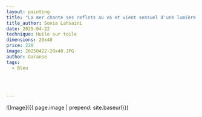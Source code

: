 ```yaml
---
layout: painting
title: "La mer chante ses reflets au va et vient sensuel d'une lumière sensorielle."         
title_author: Sonia Lahsaini   
date: 2025-04-22
technique: Huile sur toile
dimensions: 20x40
price: 220
image: 20250422-20x40.JPG
author: Garanse
tags:
  - Bleu
 
  
  
  
---
```

![Image]({{ page.image | prepend: site.baseurl}})

